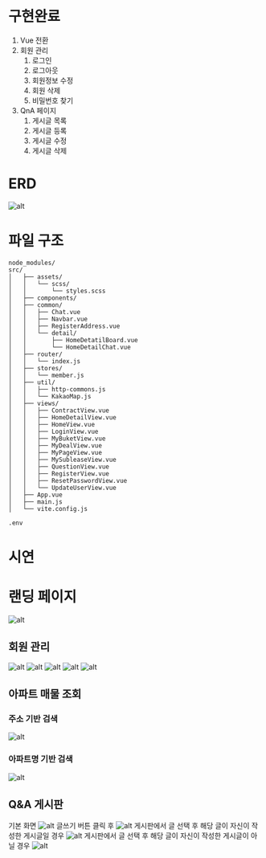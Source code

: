 # 구현완료

1. Vue 전환
2. 회원 관리
   1. 로그인
   2. 로그아웃
   3. 회원정보 수정
   4. 회원 삭제
   5. 비밀번호 찾기
3. QnA 페이지
   1. 게시글 목록
   2. 게시글 등록
   3. 게시글 수정
   4. 게시글 삭제

# ERD

![alt](/image/ERD.png)

# 파일 구조

```
node_modules/
src/
│   ├── assets/
│   │   └── scss/
│   │       └── styles.scss
│   ├── components/
│   ├── common/
│   │   ├── Chat.vue
│   │   ├── Navbar.vue
│   │   ├── RegisterAddress.vue
│   │   └── detail/
│   │       ├── HomeDetatilBoard.vue 
│   │       └── HomeDetailChat.vue
│   ├── router/
│   │   └── index.js
│   ├── stores/
│   │   └── member.js
│   ├── util/
│   │   ├── http-commons.js
│   │   └── KakaoMap.js
│   ├── views/
│   │   ├── ContractView.vue
│   │   ├── HomeDetailView.vue
│   │   ├── HomeView.vue
│   │   ├── LoginView.vue
│   │   ├── MyBuketView.vue
│   │   ├── MyDealView.vue
│   │   ├── MyPageView.vue
│   │   ├── MySubleaseView.vue
│   │   ├── QuestionView.vue
│   │   ├── RegisterView.vue
│   │   ├── ResetPasswordView.vue
│   │   └── UpdateUserView.vue
│   ├── App.vue
│   ├── main.js
│   └── vite.config.js

.env
```

# 시연

# 랜딩 페이지

![alt](/image/LANDING.png)

## 회원 관리

![alt](/image/MEMBER-1.png)
![alt](/image/MEMBER-4.png)
![alt](/image/MEMBER-2.png)
![alt](/image/MEMBER-3.png)
![alt](/image/MEMBER-5.png)

## 아파트 매물 조회

### 주소 기반 검색

![alt](/image/MAP-1.png)

### 아파트명 기반 검색

![alt](/image/MAP-2.png)

## Q&A 게시판

기본 화면
![alt](/image/BOARD-1.png)
글쓰기 버튼 클릭 후
![alt](/image/BOARD-2.png)
게시판에서 글 선택 후 해당 글이 자신이 작성한 게시글일 경우
![alt](/image/BOARD-3.png)
게시판에서 글 선택 후 해당 글이 자신이 작성한 게시글이 아닐 경우
![alt](/image/BOARD-4.png)
